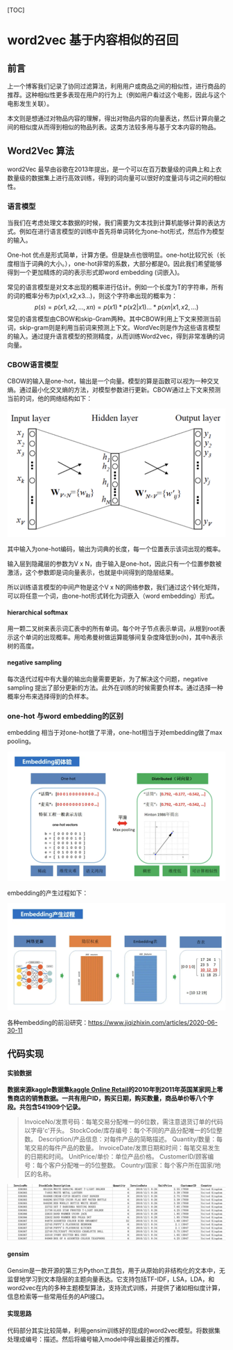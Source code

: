[TOC]

# word2vec 基于内容相似的召回



## 前言

上一个博客我们记录了协同过滤算法，利用用户或商品之间的相似性，进行商品的推荐。这种相似性更多表现在用户的行为上（例如用户看过这个电影，因此与这个电影发生关联）。

本文则是想通过对物品内容的理解，得出对物品内容的向量表达，然后计算向量之间的相似度从而得到相似的物品列表。这类方法较多用与基于文本内容的物品。



## Word2Vec 算法

word2Vec 最早由谷歌在2013年提出，是一个可以在百万数量级的词典上和上衣数量级的数据集上进行高效训练，得到的词向量可以很好的度量词与词之间的相似性。

### 语言模型

当我们在考虑处理文本数据的时候，我们需要为文本找到计算机能够计算的表达方式。例如在进行语言模型的训练中首先将单词转化为one-hot形式，然后作为模型的输入。

One-hot 优点是形式简单，计算方便。但是缺点也很明显。one-hot比较冗长（长度相当于词典的大小。），one-hot非常的系数，大部分都是0。因此我们希望能够得到一个更加精炼的词的表示形式即word embedding (词嵌入)。

常见的语言模型是对文本出现的概率进行估计。例如一个长度为T的字符串，所有的词的概率分布为p(x1,x2,x3...)，则这个字符串出现的概率为：
$$
p(s) = p(x1,x2,...,xn) = p(x1)*p(x2|x1)...*p(xn|x1,x2,...)
$$
常见的语言模型由CBOW和skip-Gram两种。其中CBOW利用上下文来预测当前词，skip-gram则是利用当前词来预测上下文。WordVec则是作为这些语言模型的输入。通过提升语言模型的预测精度，从而训练Word2vec，得到非常准确的词向量。

### CBOW语言模型

CBOW的输入是one-hot，输出是一个向量。模型的算是函数可以视为一种交叉熵。通过最小化交叉熵的方法，对模型参数进行更新。CBOW通过上下文来预测当前的词，他的网络结构如下：

<img src = "./images/CBOW.png">

其中输入为one-hot编码，输出为词典的长度，每一个位置表示该词出现的概率。

输入层到隐藏层的参数为V x N，由于输入是one-hot，因此只有一个位置参数被激活，这个参数即是词向量表示，也就是中间得到的隐层结果。

所以训练语言模型的中间产物是这个V x N的网络参数，我们通过这个转化矩阵，可以将任意一个词，由one-hot形式转化为词嵌入（word embedding）形式。

#### hierarchical softmax

用一颗二叉树来表示词汇表中的所有单词。每个叶子节点表示单词，从根到root表示这个单词的出现概率。用哈弗曼树做运算能够间复杂度降低到o(h)，其中h表示树的高度。

#### negative sampling 

每次迭代过程中有大量的输出向量需要更新，为了解决这个问题，negative sampling 提出了部分更新的方法。此外在训练的时候需要负样本。通过选择一种概率分布来选择得到的负样本。

### one-hot 与word embedding的区别

embedding 相当于对one-hot做了平滑，one-hot相当于对embedding做了max pooling。

<img src="./images/word2vec_1.png">

embedding的产生过程如下：

<img src = "./images/word2vec_2.png">

各种embedding的前沿研究：https://www.jiqizhixin.com/articles/2020-06-30-11



## 代码实现



#### 实验数据

**数据来源kaggle数据集[kaggle Online Retail](https://archive.ics.uci.edu/ml/machine-learning-databases/00352/)的2010年到2011年英国某家网上零售商店的销售数据。一共有用户ID，购买日期，购买数量，商品单价等八个字段。共包含541909个记录。**

> InvoiceNo/发票号码：每笔交易分配唯一的6位数，需注意退货订单的代码以字母'c'开头。
> StockCode/库存编号：每个不同的产品分配唯一的5位整数。
> Description/产品信息：对每件产品的简略描述。
> Quantity/数量：每笔交易的每件产品的数量。
> InvoiceDate/发票日期和时间：每笔交易发生的日期和时间。
> UnitPrice/单价：单位产品价格。
> CustomerID/顾客编号：每个客户分配唯一的5位整数。
> Country/国家：每个客户所在国家/地区的名称。

<img src = "./images/word2vec_3.png">



#### gensim

Gensim是一款开源的第三方Python工具包，用于从原始的非结构化的文本中，无监督地学习到文本隐层的主题向量表达。它支持包括TF-IDF，LSA，LDA，和word2vec在内的多种主题模型算法，支持流式训练，并提供了诸如相似度计算，信息检索等一些常用任务的API接口。

#### 实现思路

代码部分其实比较简单，利用gensim训练好的现成的word2vec模型。将数据集处理成编号：描述。然后将编号输入model中得出最接近的推荐。

